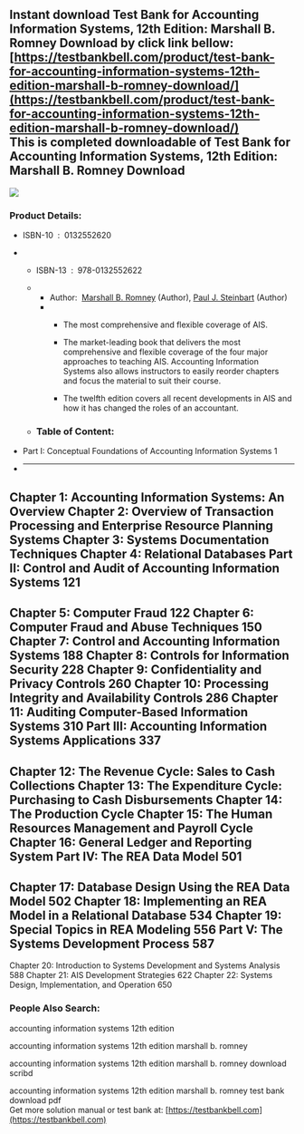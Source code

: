 Instant download **Test Bank for Accounting Information Systems, 12th Edition: Marshall B. Romney Download** by click link bellow:  
[https://testbankbell.com/product/test-bank-for-accounting-information-systems-12th-edition-marshall-b-romney-download/](https://testbankbell.com/product/test-bank-for-accounting-information-systems-12th-edition-marshall-b-romney-download/)  
This is completed downloadable of Test Bank for Accounting Information Systems, 12th Edition: Marshall B. Romney Download
-------------------------------------------------------------------------------------------------------------------------


![](https://testbankbell.com/wp-content/uploads/2023/05/Romney-Accounting-Information-Systems-12e-259x320-1.jpg)
### Product Details:


* ISBN-10 ‏ : ‎ 0132552620
* * ISBN-13 ‏ : ‎ 978-0132552622
  * * Author:  [Marshall B. Romney](https://www.amazon.com/Marshall-B-Romney/e/B001IGOJ9S/ref=dp_byline_cont_book_1) (Author), [Paul J. Steinbart](https://www.amazon.com/s/ref=dp_byline_sr_book_2?ie=UTF8&field-author=Paul+J.+Steinbart&text=Paul+J.+Steinbart&sort=relevancerank&search-alias=books) (Author)
    * * The most comprehensive and flexible coverage of AIS.
     
      * The market-leading book that delivers the most comprehensive and flexible coverage of the four major approaches to teaching AIS. Accounting Information Systems also allows instructors to easily reorder chapters and focus the material to suit their course.
     
      * The twelfth edition covers all recent developments in AIS and how it has changed the roles of an accountant.
     
  * ### Table of Content:
 
* Part I: Conceptual Foundations of Accounting Information Systems 1
* ------------------------------------------------------------------

Chapter 1: Accounting Information Systems: An Overview
Chapter 2: Overview of Transaction Processing and Enterprise Resource Planning Systems
Chapter 3: Systems Documentation Techniques
Chapter 4: Relational Databases
Part II: Control and Audit of Accounting Information Systems 121
----------------------------------------------------------------


Chapter 5: Computer Fraud 122
Chapter 6: Computer Fraud and Abuse Techniques 150
Chapter 7: Control and Accounting Information Systems 188
Chapter 8: Controls for Information Security 228
Chapter 9: Confidentiality and Privacy Controls 260
Chapter 10: Processing Integrity and Availability Controls 286
Chapter 11: Auditing Computer-Based Information Systems 310
Part III: Accounting Information Systems Applications 337
---------------------------------------------------------


Chapter 12: The Revenue Cycle: Sales to Cash Collections
Chapter 13: The Expenditure Cycle: Purchasing to Cash Disbursements
Chapter 14: The Production Cycle
Chapter 15: The Human Resources Management and Payroll Cycle
Chapter 16: General Ledger and Reporting System
Part IV: The REA Data Model 501
-------------------------------


Chapter 17: Database Design Using the REA Data Model 502
Chapter 18: Implementing an REA Model in a Relational Database 534
Chapter 19: Special Topics in REA Modeling 556
Part V: The Systems Development Process 587
-------------------------------------------


Chapter 20: Introduction to Systems Development and Systems Analysis 588
Chapter 21: AIS Development Strategies 622
Chapter 22: Systems Design, Implementation, and Operation 650


 ### People Also Search:


 accounting information systems 12th edition

 accounting information systems 12th edition marshall b. romney

 accounting information systems 12th edition marshall b. romney download scribd

 accounting information systems 12th edition marshall b. romney test bank download pdf  
  Get more solution manual or test bank at: [https://testbankbell.com](https://testbankbell.com)
